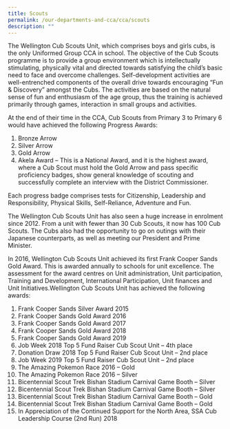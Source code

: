```yaml
---
title: Scouts
permalink: /our-departments-and-cca/cca/scouts
description: ""
---
```

The Wellington Cub Scouts Unit, which comprises boys and girls cubs, is the only Uniformed Group CCA in school. The objective of the Cub Scouts programme is to provide a group environment which is intellectually stimulating, physically vital and directed towards satisfying the child’s basic need to face and overcome challenges. Self-development activities are well-entrenched components of the overall drive towards encouraging “Fun & Discovery” amongst the Cubs. The activities are based on the natural sense of fun and enthusiasm of the age group, thus the training is achieved primarily through games, interaction in small groups and activities.  

At the end of their time in the CCA, Cub Scouts from Primary 3 to Primary 6 would have achieved the following Progress Awards:
1. Bronze Arrow
2. Silver Arrow
3. Gold Arrow
4. Akela Award – This is a National Award, and it is the highest award, where a Cub Scout must hold the Gold Arrow and pass specific proficiency badges, show general knowledge of scouting and successfully complete an interview with the District Commissioner. 

Each progress badge comprises tests for Citizenship, Leadership and Responsibility, Physical Skills, Self-Reliance, Adventure and Fun.   

The Wellington Cub Scouts Unit has also seen a huge increase in enrolment since 2012. From a unit with fewer than 30 Cub Scouts, it now has 100 Cub Scouts. The Cubs also had the opportunity to go on outings with their Japanese counterparts, as well as meeting our President and Prime Minister.  

In 2016, Wellington Cub Scouts Unit achieved its first Frank Cooper Sands Gold Award. This is awarded annually to schools for unit excellence. The assessment for the award centres on Unit administration, Unit participation, Training and Development, International Participation, Unit finances and Unit Initiatives.Wellington Cub Scouts Unit has achieved the following awards:
1. Frank Cooper Sands Silver Award 2015
2. Frank Cooper Sands Gold Award 2016
3. Frank Cooper Sands Gold Award 2017
4. Frank Cooper Sands Gold Award 2018
5. Frank Cooper Sands Gold Award 2019
6. Job Week 2018 Top 5 Fund Raiser Cub Scout Unit – 4th place
7. Donation Draw 2018 Top 5 Fund Raiser Cub Scout Unit – 2nd place
8. Job Week 2019 Top 5 Fund Raiser Cub Scout Unit – 2nd place
9. The Amazing Pokemon Race 2016 – Gold
10. The Amazing Pokemon Race 2016 – Silver
11. Bicentennial Scout Trek Bishan Stadium Carnival Game Booth – Silver
12. Bicentennial Scout Trek Bishan Stadium Carnival Game Booth – Silver
13. Bicentennial Scout Trek Bishan Stadium Carnival Game Booth – Gold
14. Bicentennial Scout Trek Bishan Stadium Carnival Game Booth – Gold
15. In Appreciation of the Continued Support for the North Area, SSA Cub Leadership Course (2nd Run) 2018